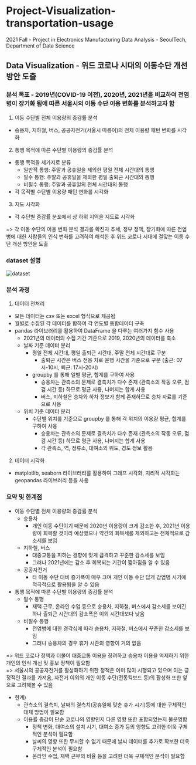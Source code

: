 # Project-Visualization-transportation-usage
2021 Fall - Project in Electronics Manufacturing Data Analysis - SeoulTech, Department of Data Science

## Data Visualization - 위드 코로나 시대의 이동수단 개선 방안 도출
### 분석 목표 - 2019년(COVID-19 이전), 2020년, 2021년을 비교하여 전염병이 장기화 됨에 따른 서울시의 이동 수단 이용 변화를 분석하고자 함
1. 이동 수단별 전체 이용량의 증감률 분석
  - 승용차, 지하철, 버스, 공공자전거(서울시 따릉이)의 전체 이용량 패턴 변화를 시각화  
2. 통행 목적에 따른 수단별 이용량의 증감률 분석  
  - 통행 목적을 세가지로 분류  
    -  일반적 통행: 주말과 공휴일을 제외한 평일 전체 시간대의 통행  
    -  필수 통행: 주말과 공휴일을 제외한 평일 출퇴근 시간대의 통행  
    -  비필수 통행: 주말과 공휴일의 전체 시간대의 통행  
  - 각 목적별 수단별 이용량 패턴 변화를 시각화
3. 지도 시각화
  - 각 수단별 증감률 분포에서 상 하위 지역을 지도로 시각화   

=> 각 이동 수단의 이용 변화 분석 결과를 확진자 추세, 정부 정책, 장기화에 따른 전염병에 대한 사람들의 인식 변화를 고려하여 해석한 후 위드 코로나 시대에 걸맞는 이동 수단 개선 방안을 도출

### dataset 설명
![dataset](https://user-images.githubusercontent.com/46666833/163773725-fd00592d-9fb4-4649-b282-d7226cadcb76.PNG)

### 분석 과정
1. 데이터 전처리
  - 모든 데이터는 csv 또는 excel 형식으로 제공됨
  - 월별로 수집된 각 데이터를 합하여 각 연도별 통합데이터 구축
  - pandas 라이브러리를 활용하여 DataFrame 을 다루는 여러가지 함수 사용
    -  2021년의 데이터의 수집 기간 기준으로 2019, 2020년의 데이터를 축소  
    -  날짜 기준 데이터 분리  
       -  평일 전체 시간대, 평일 출퇴근 시간대, 주말 전체 시간대로 구분  
          -  출퇴근 시간은 버스 전용 차로 운행 시간을 기준으로 구분 (출근: 07시-10시, 퇴근: 17시-20시)  
       -  groupby 를 통해 일별 평균, 합계를 구하여 사용  
          -  승용차는 관측소의 문제로 결측치가 다수 존재 (관측소의 작동 오류, 점검 시간 등) 하므로 평균 사용, 나머지는 합계 사용  
          -  버스, 지하철은 승차와 하차 정보가 함께 존재하므로 승차 자료를 기준으로 사용  
    -  위치 기준 데이터 분리  
       -  수단별 위치를 기준으로 groupby 를 통해 각 위치의 이용량 평균, 합계를 구하여 사용  
          -  승용차는 관측소의 문제로 결측치가 다수 존재 (관측소의 작동 오류, 점검 시간 등) 하므로 평균 사용, 나머지는 합계 사용  
          -  각 관측소, 역, 정류소, 대여소의 위도, 경도 정보 활용  
2. 데이터 시각화
  - matplotlib, seaborn 라이브러리를 활용하여 그래프 시각화, 지리적 시각화는 geopandas 라이브러리 등을 사용

### 요약 및 한계점
- 이동 수단별 전체 이용량의 증감률 분석
  - 승용차
    - 개인 이동 수단이기 때문에 2020년 이용량이 크게 감소한 후, 2021년 이용량이 회복할 것이라 예상했으나 약간의 회복세를 제외하고는 전체적으로 감소세를 보임  
  - 지하철, 버스  
    - 대중교통을 피하는 경향에 맞게 급격하고 꾸준한 감소세를 보임  
    - 그러나 2021년에는 감소 후 회복되는 기간이 짧아짐을 알 수 있음  
  - 공공자전거
    - 타 이동 수단 대비 증가폭이 매우 크며 개인 이동 수단 답게 감염병 시기에 적극적으로 활용됨을 알 수 있음  
- 통행 목적에 따른 수단별 이용량의 증감률 분석
  - 필수 통행  
    - 재택 근무, 온라인 수업 등으로 승용차, 지하철, 버스에서 감소세를 보이긴 하나 출퇴근 시간대의 감소폭은 이외 시간대보다 낮음  
  - 비필수 통행  
    - 전염병에 대한 경각심에 따라 승용차, 지하철, 버스에서 꾸준한 감소세를 보임  
    - 그러나 승용차의 경우 휴가 시즌의 영향이 거의 없음    

=> 위드 코로나 정책과 더불어 대중교통 이용을 장려하고 승용차 이용을 억제하기 위한 개인의 인식 개선 및 홍보 정책이 필요함  
=> 서울시의 공공자전거를 활성화하기 위한 정책은 이미 많이 시행되고 있으며 이는 긍정적인 결과를 가져옴, 자전거 이외의 개인 이동 수단(전동킥보드 등)의 활성화 또한 앞으로 고려해볼 수 있음

- 한계)
  - 관측소의 결측치, 날짜의 결측치(공휴일에 맞춘 휴가 시기)등에 대한 구체적인 대체 방법이 필요함
  - 이용률 증감이 단순 코로나의 영향인지 다른 영향 또한 포함되었는지 불분명함
    - 정책 변화, 대여소의 설치 시기, 대여소 증가 등의 영향도 고려한 더욱 구체적인 분석이 필요함
    - 날씨의 영향 또한 무시할 수 없기 때문에 날씨 데이터를 추가로 확보한 더욱 구체적인 분석이 필요함
    - 온라인 수업, 재택 근무의 비율 등을 고려한 더욱 구체적인 분석이 필요함
